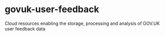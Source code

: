 # govuk-user-feedback
Cloud resources enabling the storage, processing and analysis of GOV.UK user feedback data
